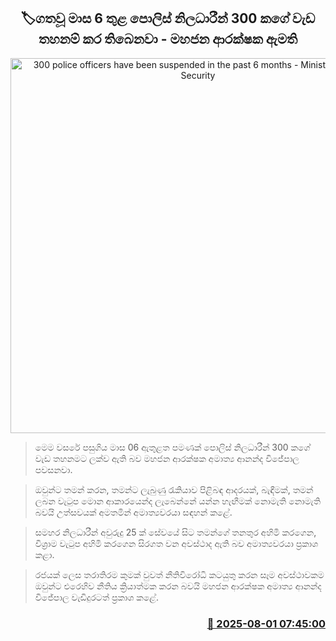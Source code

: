 <p align='center'><b><h2 align='center' title='300 police officers have been suspended in the past 6 months - Minister of Public Security'>🏷ගතවූ මාස 6 තුළ පොලිස් නිලධාරීන් 300 කගේ වැඩ තහනම් කර තිබෙනවා - මහජන ආරක්ෂක ඇමති</h2></b></p>
<p align='center'><img src='https://helakuru.sgp1.cdn.digitaloceanspaces.com/esana/images/lib/police-pc.jpg' width='600' alt='300 police officers have been suspended in the past 6 months - Minister of Public Security'></p>

> මෙම වසරේ පසුගිය මාස 06 ඇතුළත පමණක් පොලිස් නිලධාරීන් 300 කගේ වැඩ තහනමට ලක්ව ඇති බව මහජන ආරක්ෂක අමාත්‍ය ආනන්ද විජේපාල පවසනවා.

> ඔවුන්ට තමන් කරන, තමන්ට ලැබුණු රැකියාව පිළිබඳ ආදරයක්, බැඳීමක්, තමන් ලබන වැටුප මොන ආකාරයෙන්ද ලැබෙන්නේ යන්න හැඟීමක් නොමැති නොමැති බවයි උත්සවයක් අමතමින් අමාත්‍යවරයා සඳහන් කළේ.

> සමහර නිලධාරීන් අවුරුදු 25 ක් සේවයේ සිට තමන්ගේ තනතුර අහිමි කරගෙන, විශ්‍රාම වැටුප අහිමි කරගෙන සිරගත වන අවස්ථාද ඇති බව අමාත්‍යවරයා ප්‍රකාශ කළා.

> රජයක් ලෙස තරාතිරම කුමක් වුවත් නීතිවිරෝධි කටයුතු කරන සෑම අවස්ථාවකම ඔවුන්ට එරෙහිව නීතිය ක්‍රියාත්මක කරන බවයි මහජන ආරක්ෂක අමාත්‍ය ආනන්ද විජේපාල වැඩිදුරටත් ප්‍රකාශ කළේ.



<h3 align='right'><a href='https://www.helakuru.lk/esana/p/112345/'>📅 2025-08-01 07:45:00</a></h3>
